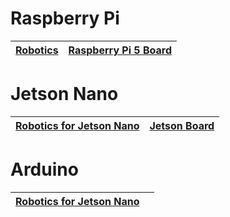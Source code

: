 #  Raspberry Pi

| [Robotics](raspberrypi/index.html) | [Raspberry Pi 5 Board](https://www.hiwonder.com ) |
|------------------------------------|-------------------------------------------------------------------------------------|


#  Jetson Nano

| **[Robotics for Jetson Nano](jetson/index.html)** | **[Jetson Board](https://www.hiwonder.com)** |
|-----------------------------------------------| ------------------------------------------------------------ |


#  Arduino

| **[Robotics for Jetson Nano](arduino/index.html)** |  |
|----------------------------------------------------|---------|